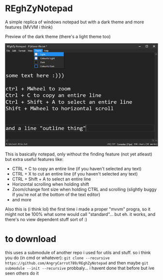 # REghZyNotepad
A simple replica of windows notepad but with a dark theme and more features (MVVM i think)

Preview of the dark theme (there's a light theme too)

![](preview.png)

This is basically notepad, only without the finding feature (not yet atleast) but extra useful features like:
- CTRL + C to copy an entire line (if you haven't selected any text)
- CTRL + X to cut an entire line (if you haven't selected any text)
- CTRL + Shift + A to select an entire line
- Horizontal scrolling when holding shift
- Zoom/change font size when holding CTRL and scrolling (slightly buggy if you're not at the bottom of the text editor)
- and more

Also this is (i think lol) the first time i made a proper "mvvm" progra, so it might not be 100% what some would call "standard"... but eh. it works, and there's no view dependent stuff sort of :)

# to download
this uses a submodule of another repo i used for utils and stuff. so i think you do (in cmd or whatever):
`git clone --recursive https://github.com/AngryCarrot789/REghZyNotepad`
and then maybe `git submodule --init --recursive` probbaly... i havent done that before but ive seen others do it
